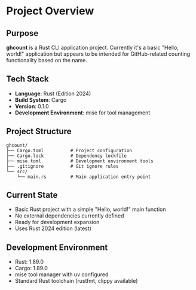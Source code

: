 # Project Overview

## Purpose
**ghcount** is a Rust CLI application project. Currently it's a basic "Hello, world!" application but appears to be intended for GitHub-related counting functionality based on the name.

## Tech Stack
- **Language**: Rust (Edition 2024)
- **Build System**: Cargo
- **Version**: 0.1.0
- **Development Environment**: mise for tool management

## Project Structure
```
ghcount/
├── Cargo.toml          # Project configuration
├── Cargo.lock          # Dependency lockfile
├── mise.toml           # Development environment tools
├── .gitignore          # Git ignore rules
└── src/
    └── main.rs         # Main application entry point
```

## Current State
- Basic Rust project with a simple "Hello, world!" main function
- No external dependencies currently defined
- Ready for development expansion
- Uses Rust 2024 edition (latest)

## Development Environment
- Rust: 1.89.0
- Cargo: 1.89.0
- mise tool manager with uv configured
- Standard Rust toolchain (rustfmt, clippy available)
